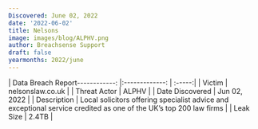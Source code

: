 ```yaml
---
Discovered: June 02, 2022
date: '2022-06-02'
title: Nelsons
image: images/blog/ALPHV.png
author: Breachsense Support
draft: false
yearmonths: 2022/june
---
```


| Data Breach Report------------:   |:-------------:    | :-----:|
| Victim    | nelsonslaw.co.uk      | 
| Threat Actor    | ALPHV      | 
| Date Discovered    | Jun 02, 2022      | 
| Description    | Local solicitors offering specialist advice and exceptional service credited as one of the UK’s top 200 law firms      | 
| Leak Size    | 2.4TB      | 


